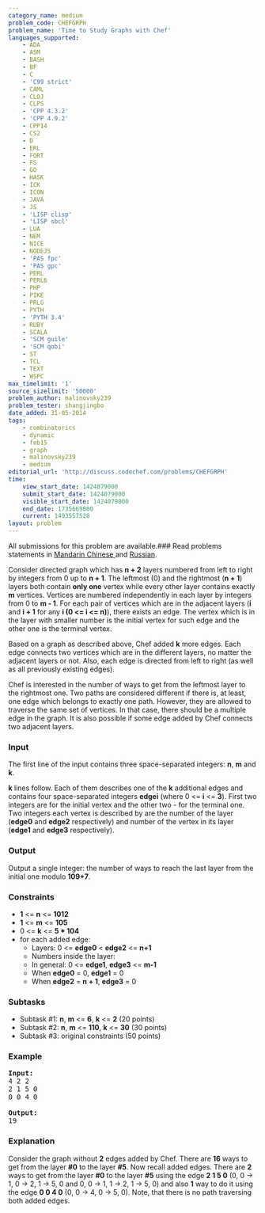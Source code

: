 ```yaml
---
category_name: medium
problem_code: CHEFGRPH
problem_name: 'Time to Study Graphs with Chef'
languages_supported:
    - ADA
    - ASM
    - BASH
    - BF
    - C
    - 'C99 strict'
    - CAML
    - CLOJ
    - CLPS
    - 'CPP 4.3.2'
    - 'CPP 4.9.2'
    - CPP14
    - CS2
    - D
    - ERL
    - FORT
    - FS
    - GO
    - HASK
    - ICK
    - ICON
    - JAVA
    - JS
    - 'LISP clisp'
    - 'LISP sbcl'
    - LUA
    - NEM
    - NICE
    - NODEJS
    - 'PAS fpc'
    - 'PAS gpc'
    - PERL
    - PERL6
    - PHP
    - PIKE
    - PRLG
    - PYTH
    - 'PYTH 3.4'
    - RUBY
    - SCALA
    - 'SCM guile'
    - 'SCM qobi'
    - ST
    - TCL
    - TEXT
    - WSPC
max_timelimit: '1'
source_sizelimit: '50000'
problem_author: malinovsky239
problem_tester: shangjingbo
date_added: 31-05-2014
tags:
    - combinatorics
    - dynamic
    - feb15
    - graph
    - malinovsky239
    - medium
editorial_url: 'http://discuss.codechef.com/problems/CHEFGRPH'
time:
    view_start_date: 1424079000
    submit_start_date: 1424079000
    visible_start_date: 1424079000
    end_date: 1735669800
    current: 1493557528
layout: problem
---
```

All submissions for this problem are available.###  Read problems statements in [Mandarin Chinese ](http://www.codechef.com/download/translated/FEB15/mandarin/CHEFGRPH.pdf) and [Russian](http://www.codechef.com/download/translated/FEB15/russian/CHEFGRPH.pdf).

Consider directed graph which has **n + 2** layers numbered from left to right by integers from 0 up to **n + 1**. The leftmost (0) and the rightmost (**n + 1**) layers both contain **only one** vertex while every other layer contains exactly **m** vertices. Vertices are numbered independently in each layer by integers from 0 to **m - 1**. For each pair of vertices which are in the adjacent layers (**i** and **i + 1** for any **i (0 &lt;= i &lt;= n)**), there exists an edge. The vertex which is in the layer with smaller number is the initial vertex for such edge and the other one is the terminal vertex.

Based on a graph as described above, Chef added **k** more edges. Each edge connects two vertices which are in the different layers, no matter the adjacent layers or not. Also, each edge is directed from left to right (as well as all previously existing edges).

Chef is interested in the number of ways to get from the leftmost layer to the rightmost one. Two paths are considered different if there is, at least, one edge which belongs to exactly one path. However, they are allowed to traverse the same set of vertices. In that case, there should be a multiple edge in the graph. It is also possible if some edge added by Chef connects two adjacent layers.

### Input

The first line of the input contains three space-separated integers: **n**, **m** and **k**.

**k** lines follow. Each of them describes one of the **k** additional edges and contains four space-separated integers **edgei** (where 0 &lt;= **i** &lt;= **3**). First two integers are for the initial vertex and the other two - for the terminal one. Two integers each vertex is described by are the number of the layer (**edge0** and **edge2** respectively) and number of the vertex in its layer (**edge1** and **edge3** respectively).

### Output

Output a single integer: the number of ways to reach the last layer from the initial one modulo **109+7**.

### Constraints

- **1** &lt;= **n** &lt;= **1012**
- **1** &lt;= **m** &lt;= **105**
- 0 &lt;= **k** &lt;= **5 \* 104**
- for each added edge: 
    - Layers: 0 &lt;= **edge0** &lt; **edge2** &lt;= **n+1**
    - Numbers inside the layer:
    - In general: 0 &lt;= **edge1**, **edge3** &lt;= **m-1**
    - When **edge0** = 0, **edge1** = 0
    - When **edge2** = **n + 1**, **edge3** = 0

### Subtasks

- Subtask #1: **n**, **m** &lt;= **6**, **k** &lt;= **2** (20 points)
- Subtask #2: **n**, **m** &lt;= **110**, **k** &lt;= **30** (30 points)
- Subtask #3: original constraints (50 points)

### Example

<pre><b>Input:</b>
4 2 2
2 1 5 0
0 0 4 0

<b>Output:</b>
19
</pre>
### Explanation

Consider the graph without **2** edges added by Chef. There are **16** ways to get from the layer **\#0** to the layer **\#5**. Now recall added edges. There are **2** ways to get from the layer **\#0** to the layer **\#5** using the edge **2 1 5 0** (0, 0 -&gt; 1, 0 -&gt; 2, 1 -&gt; 5, 0 and 0, 0 -&gt; 1, 1 -&gt; 2, 1 -&gt; 5, 0) and also **1** way to do it using the edge **0 0 4 0** (0, 0 -&gt; 4, 0 -&gt; 5, 0). Note, that there is no path traversing both added edges.
